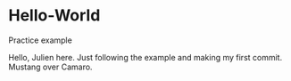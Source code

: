 # Hello-World
Practice example

Hello,
Julien here. Just following the example and making my first commit.
Mustang over Camaro.
